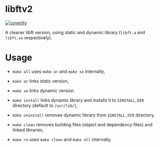 # libftv2

[![coverity](https://scan.coverity.com/projects/25273/badge.svg)](https://github.com/gmarcha/libftv2)

A cleaner libft version, using static and dynamic library (`libft.a` and `libft.so` respectively).

# Usage

- `make all` uses `make ar` and `make so` internally,
- `make ar` links static version,
- `make so` links dynamic version.

- `make install` links dynamic library and installs it to `$INSTALL_DIR` directory (default to `/usr/lib/`),
- `make uninstall` removes dynamic library from `$INSTALL_DIR` directory.

- `make clean` removes building files (object and dependency files) and linked libraries,
- `make re` uses `make clean` and `make all` internally.

<!---
Markdown visualiser in VSCode: Ctrl + Shift + V
-->
